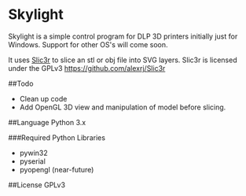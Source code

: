 # Skylight
Skylight is a simple control program for DLP 3D printers initially just for Windows. Support for other OS's will come soon.

It uses [Slic3r](http://slic3r.org/) to slice an stl or obj file into SVG layers. Slic3r is licensed under the GPLv3
https://github.com/alexrj/Slic3r

##Todo
- Clean up code
- Add OpenGL 3D view and manipulation of model before slicing.


##Language
Python 3.x

###Required Python Libraries
- pywin32
- pyserial
- pyopengl (near-future)

##License
GPLv3
